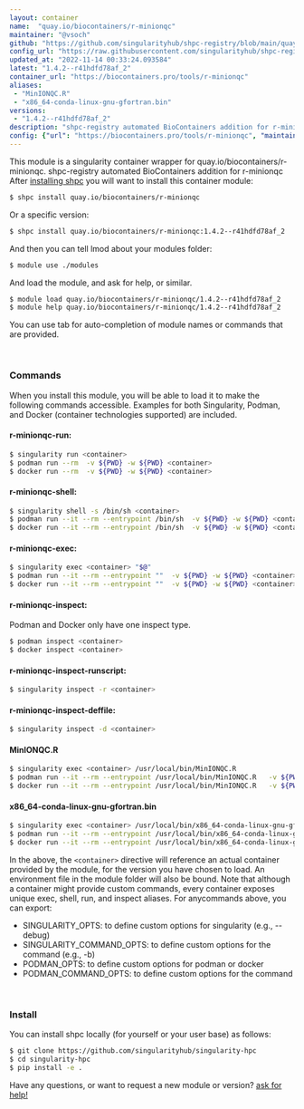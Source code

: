 ```yaml
---
layout: container
name:  "quay.io/biocontainers/r-minionqc"
maintainer: "@vsoch"
github: "https://github.com/singularityhub/shpc-registry/blob/main/quay.io/biocontainers/r-minionqc/container.yaml"
config_url: "https://raw.githubusercontent.com/singularityhub/shpc-registry/main/quay.io/biocontainers/r-minionqc/container.yaml"
updated_at: "2022-11-14 00:33:24.093584"
latest: "1.4.2--r41hdfd78af_2"
container_url: "https://biocontainers.pro/tools/r-minionqc"
aliases:
 - "MinIONQC.R"
 - "x86_64-conda-linux-gnu-gfortran.bin"
versions:
 - "1.4.2--r41hdfd78af_2"
description: "shpc-registry automated BioContainers addition for r-minionqc"
config: {"url": "https://biocontainers.pro/tools/r-minionqc", "maintainer": "@vsoch", "description": "shpc-registry automated BioContainers addition for r-minionqc", "latest": {"1.4.2--r41hdfd78af_2": "sha256:8d3880d789076b195c107ec2c37c995e47d8f4b392b1157b9ec5fe5110fd455b"}, "tags": {"1.4.2--r41hdfd78af_2": "sha256:8d3880d789076b195c107ec2c37c995e47d8f4b392b1157b9ec5fe5110fd455b"}, "docker": "quay.io/biocontainers/r-minionqc", "aliases": {"MinIONQC.R": "/usr/local/bin/MinIONQC.R", "x86_64-conda-linux-gnu-gfortran.bin": "/usr/local/bin/x86_64-conda-linux-gnu-gfortran.bin"}}
---
```


This module is a singularity container wrapper for quay.io/biocontainers/r-minionqc.
shpc-registry automated BioContainers addition for r-minionqc
After [installing shpc](#install) you will want to install this container module:


```bash
$ shpc install quay.io/biocontainers/r-minionqc
```

Or a specific version:

```bash
$ shpc install quay.io/biocontainers/r-minionqc:1.4.2--r41hdfd78af_2
```

And then you can tell lmod about your modules folder:

```bash
$ module use ./modules
```

And load the module, and ask for help, or similar.

```bash
$ module load quay.io/biocontainers/r-minionqc/1.4.2--r41hdfd78af_2
$ module help quay.io/biocontainers/r-minionqc/1.4.2--r41hdfd78af_2
```

You can use tab for auto-completion of module names or commands that are provided.

<br>

### Commands

When you install this module, you will be able to load it to make the following commands accessible.
Examples for both Singularity, Podman, and Docker (container technologies supported) are included.

#### r-minionqc-run:

```bash
$ singularity run <container>
$ podman run --rm  -v ${PWD} -w ${PWD} <container>
$ docker run --rm  -v ${PWD} -w ${PWD} <container>
```

#### r-minionqc-shell:

```bash
$ singularity shell -s /bin/sh <container>
$ podman run --it --rm --entrypoint /bin/sh  -v ${PWD} -w ${PWD} <container>
$ docker run --it --rm --entrypoint /bin/sh  -v ${PWD} -w ${PWD} <container>
```

#### r-minionqc-exec:

```bash
$ singularity exec <container> "$@"
$ podman run --it --rm --entrypoint ""  -v ${PWD} -w ${PWD} <container> "$@"
$ docker run --it --rm --entrypoint ""  -v ${PWD} -w ${PWD} <container> "$@"
```

#### r-minionqc-inspect:

Podman and Docker only have one inspect type.

```bash
$ podman inspect <container>
$ docker inspect <container>
```

#### r-minionqc-inspect-runscript:

```bash
$ singularity inspect -r <container>
```

#### r-minionqc-inspect-deffile:

```bash
$ singularity inspect -d <container>
```


#### MinIONQC.R

```bash
$ singularity exec <container> /usr/local/bin/MinIONQC.R
$ podman run --it --rm --entrypoint /usr/local/bin/MinIONQC.R   -v ${PWD} -w ${PWD} <container> -c " $@"
$ docker run --it --rm --entrypoint /usr/local/bin/MinIONQC.R   -v ${PWD} -w ${PWD} <container> -c " $@"
```


#### x86_64-conda-linux-gnu-gfortran.bin

```bash
$ singularity exec <container> /usr/local/bin/x86_64-conda-linux-gnu-gfortran.bin
$ podman run --it --rm --entrypoint /usr/local/bin/x86_64-conda-linux-gnu-gfortran.bin   -v ${PWD} -w ${PWD} <container> -c " $@"
$ docker run --it --rm --entrypoint /usr/local/bin/x86_64-conda-linux-gnu-gfortran.bin   -v ${PWD} -w ${PWD} <container> -c " $@"
```



In the above, the `<container>` directive will reference an actual container provided
by the module, for the version you have chosen to load. An environment file in the
module folder will also be bound. Note that although a container
might provide custom commands, every container exposes unique exec, shell, run, and
inspect aliases. For anycommands above, you can export:

 - SINGULARITY_OPTS: to define custom options for singularity (e.g., --debug)
 - SINGULARITY_COMMAND_OPTS: to define custom options for the command (e.g., -b)
 - PODMAN_OPTS: to define custom options for podman or docker
 - PODMAN_COMMAND_OPTS: to define custom options for the command

<br>

### Install

You can install shpc locally (for yourself or your user base) as follows:

```bash
$ git clone https://github.com/singularityhub/singularity-hpc
$ cd singularity-hpc
$ pip install -e .
```

Have any questions, or want to request a new module or version? [ask for help!](https://github.com/singularityhub/singularity-hpc/issues)